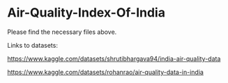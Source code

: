 # Air-Quality-Index-Of-India

Please find the necessary files above.

Links to datasets: 


https://www.kaggle.com/datasets/shrutibhargava94/india-air-quality-data 

https://www.kaggle.com/datasets/rohanrao/air-quality-data-in-india

